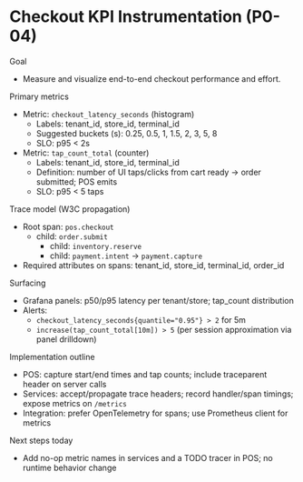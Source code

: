 # Checkout KPI Instrumentation (P0-04)

Goal

- Measure and visualize end-to-end checkout performance and effort.

Primary metrics

- Metric: `checkout_latency_seconds` (histogram)
  - Labels: tenant_id, store_id, terminal_id
  - Suggested buckets (s): 0.25, 0.5, 1, 1.5, 2, 3, 5, 8
  - SLO: p95 < 2s
- Metric: `tap_count_total` (counter)
  - Labels: tenant_id, store_id, terminal_id
  - Definition: number of UI taps/clicks from cart ready → order submitted; POS emits
  - SLO: p95 < 5 taps

Trace model (W3C propagation)

- Root span: `pos.checkout`
  - child: `order.submit`
    - child: `inventory.reserve`
    - child: `payment.intent` → `payment.capture`
- Required attributes on spans: tenant_id, store_id, terminal_id, order_id

Surfacing

- Grafana panels: p50/p95 latency per tenant/store; tap_count distribution
- Alerts:
  - `checkout_latency_seconds{quantile="0.95"} > 2` for 5m
  - `increase(tap_count_total[10m]) > 5` (per session approximation via panel drilldown)

Implementation outline

- POS: capture start/end times and tap counts; include traceparent header on server calls
- Services: accept/propagate trace headers; record handler/span timings; expose metrics on `/metrics`
- Integration: prefer OpenTelemetry for spans; use Prometheus client for metrics

Next steps today

- Add no-op metric names in services and a TODO tracer in POS; no runtime behavior change
